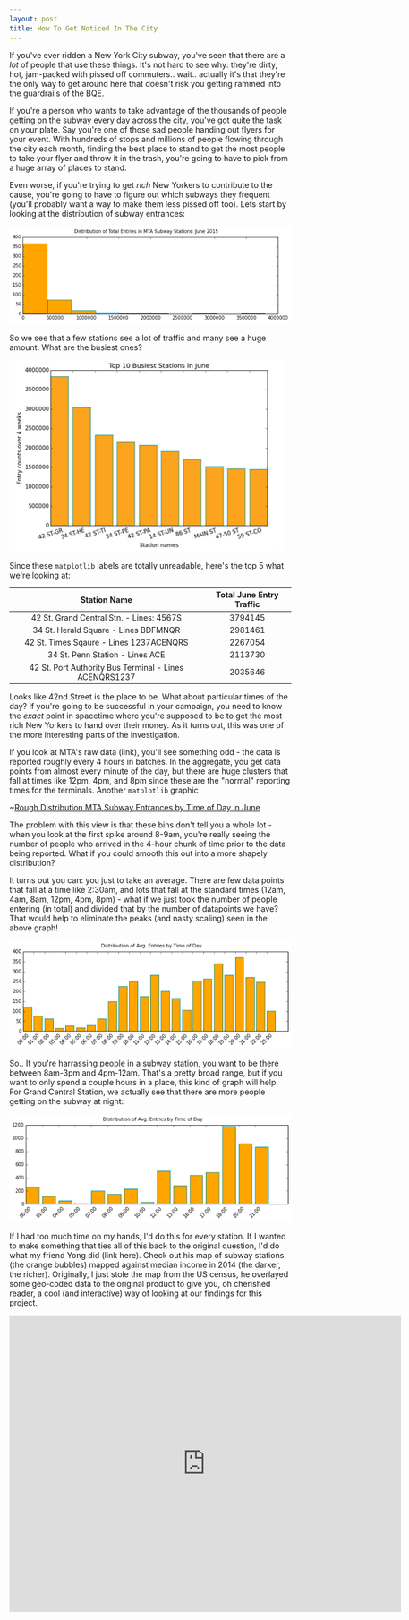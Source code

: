 ```yaml
---
layout: post
title: How To Get Noticed In The City
---
```


If you've ever ridden a New York City subway, you've seen that there are a *lot* of people that use these things. It's not hard to see why: they're dirty, hot, jam-packed with pissed off commuters.. wait.. actually it's that they're the only way to get around here that doesn't risk you getting rammed into the guardrails of the BQE.

If you're a person who wants to take advantage of the thousands of people getting on the subway every day across the city, you've got quite the task on your plate. Say you're one of those sad people handing out flyers for your event. With hundreds of stops and millions of people flowing through the city each month, finding the best place to stand to get the most people to take your flyer and throw it in the trash, you're going to have to pick from a huge array of places to stand.

Even worse, if you're trying to get *rich* New Yorkers to contribute to the cause, you're going to have to figure out which subways they frequent (you'll probably want a way to make them less pissed off too). Lets start by looking at the distribution of subway entrances:

![Distribution of Subway Entrances In June By Station](https://raw.githubusercontent.com/derekjanni/derekjanni.github.io/master/images/dist%20of%20subway%20traffic.png)

So we see that a few stations see a lot of traffic and many see a huge amount. What are the busiest ones?

![MTA Subway Stations With Highest Entry Traffic in June](https://raw.githubusercontent.com/derekjanni/derekjanni.github.io/master/images/Screen%20Shot%202015-07-06%20at%2012.54.01%20PM.png)

Since these `matplotlib` labels are totally unreadable, here's the top 5 what we're looking at:


| Station Name | Total June Entry Traffic |
|:-------------:|:------------------------:|
| 42 St. Grand Central Stn. - Lines: 4567S | 3794145| 
| 34 St. Herald Square - Lines BDFMNQR | 2981461 |
| 42 St. Times Sqaure - Lines 1237ACENQRS| 2267054 | 
| 34 St. Penn Station - Lines ACE | 2113730 | 
| 42 St. Port Authority Bus Terminal - Lines ACENQRS1237 | 2035646 | 

Looks like 42nd Street is the place to be. What about particular times of the day? If you're going to be successful in your campaign, you need to know the _exact_ point in spacetime where you're supposed to be to get the most rich New Yorkers to hand over their money. As it turns out, this was one of the more interesting parts of the investigation.

If you look at MTA's raw data (link), you'll see something odd - the data is reported roughly every 4 hours in batches. In the aggregate, you get data points from almost every minute of the day, but there are huge clusters that fall at times like 12pm, 4pm, and 8pm since these are the "normal" reporting times for the terminals. Another `matplotlib` graphic

~[Rough Distribution MTA Subway Entrances by Time of Day in June](https://raw.githubusercontent.com/derekjanni/derekjanni.github.io/master/images/benson%20first%20attempt%20binning.png)

The problem with this view is that these bins don't tell you a whole lot - when you look at the first spike around 8-9am, you're really seeing the number of people who arrived in the 4-hour chunk of time prior to the data being reported. What if you could smooth this out into a more shapely distribution?

It turns out you can: you just to take an average. There are few data points that fall at a time like 2:30am, and lots that fall at the standard times (12am, 4am, 8am, 12pm, 4pm, 8pm) - what if we just took the number of people entering (in total) and divided that by the number of datapoints we have? That would help to eliminate the peaks (and nasty scaling) seen in the above graph!

![Smoothed Distribution of MTA Subway Entrances by Time of Day in June](https://raw.githubusercontent.com/derekjanni/derekjanni.github.io/master/images/binning%20round%202.png)

So.. If you're harrassing people in a subway station, you want to be there between 8am-3pm and 4pm-12am. That's a pretty broad range, but if you want to only spend a couple hours in a place, this kind of graph will help. For Grand Central Station, we actually see that there are more people getting on the subway at night:

![Grand Central Station Hourly Data](https://raw.githubusercontent.com/derekjanni/derekjanni.github.io/master/images/GST%20binning.png)

If I had too much time on my hands, I'd do this for every station. If I wanted to make something that ties all of this back to the original question, I'd do what my friend Yong did (link here). Check out his map of subway stations (the orange bubbles) mapped against median income in 2014 (the darker, the richer). Originally, I just stole the map from the US census, he overlayed some geo-coded data to the original product to give you, oh cherished reader, a cool (and interactive) way of looking at our findings for this project.

<iframe width="700" height="530" frameborder="0" scrolling="no" marginheight="0" marginwidth="0" src="http://yongcho.maps.arcgis.com/apps/Embed/index.html?webmap=fb685d8082c64d7c94ff27e23434e8c5&amp;extent=-74.0967,40.6705,-73.7794,40.8128&amp;zoom=true&amp;scale=true&amp;theme=light"></iframe>


